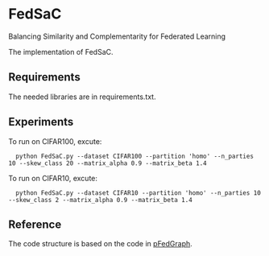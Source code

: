 # FedSaC
Balancing Similarity and Complementarity for Federated Learning

The implementation of FedSaC.

## Requirements
The needed libraries are in requirements.txt.

## Experiments
To run on CIFAR100, excute:

      python FedSaC.py --dataset CIFAR100 --partition 'homo' --n_parties 10 --skew_class 20 --matrix_alpha 0.9 --matrix_beta 1.4

To run on CIFAR10, excute:

      python FedSaC.py --dataset CIFAR10 --partition 'homo' --n_parties 10  --skew_class 2 --matrix_alpha 0.9 --matrix_beta 1.4

## Reference
The code structure is based on the code in [pFedGraph](https://github.com/MediaBrain-SJTU/pFedGraph).
